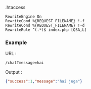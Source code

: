 .htaccess
```
RewriteEngine On
RewriteCond %{REQUEST_FILENAME} !-f
RewriteCond %{REQUEST_FILENAME} !-d
RewriteRule ^(.*)$ index.php [QSA,L]
```

### Example
URL : 
```
/chat?message=hai
```
Output :
```json
{"success":1,"message":"hai juga"}
```
